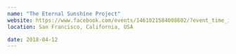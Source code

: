 ```yaml
---
name: "The Eternal Sunshine Project"
website: https://www.facebook.com/events/1461021584008602/?event_time_id=1461021600675267
location: San Francisco, California, USA

date: 2018-04-12
---
```

